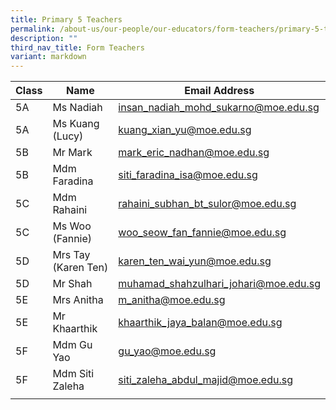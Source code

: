 ```yaml
---
title: Primary 5 Teachers
permalink: /about-us/our-people/our-educators/form-teachers/primary-5-teachers/
description: ""
third_nav_title: Form Teachers
variant: markdown
---
```

| Class |  Name | Email Address |
|---|---|---|
| 5A | Ms Nadiah | insan_nadiah_mohd_sukarno@moe.edu.sg |
| 5A | Ms Kuang (Lucy) | kuang_xian_yu@moe.edu.sg |
| 5B | Mr Mark | mark_eric_nadhan@moe.edu.sg |
| 5B | Mdm Faradina |	siti_faradina_isa@moe.edu.sg |
| 5C | Mdm Rahaini | rahaini_subhan_bt_sulor@moe.edu.sg |
| 5C | Ms Woo (Fannie) |woo_seow_fan_fannie@moe.edu.sg |
| 5D | Mrs Tay (Karen Ten) | karen_ten_wai_yun@moe.edu.sg |
| 5D | Mr Shah | muhamad_shahzulhari_johari@moe.edu.sg |
| 5E | Mrs Anitha	| m_anitha@moe.edu.sg |
| 5E | Mr Khaarthik |	khaarthik_jaya_balan@moe.edu.sg |
| 5F | Mdm Gu Yao	| gu_yao@moe.edu.sg |
| 5F | Mdm Siti Zaleha | siti_zaleha_abdul_majid@moe.edu.sg |
| | | |